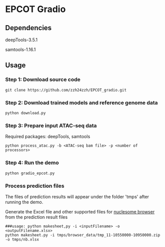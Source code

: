 # EPCOT Gradio

## Dependencies

deepTools-3.5.1

samtools-1.16.1

## Usage

### Step 1: Download source code

```
git clone https://github.com/zzh24zzh/EPCOT_gradio.git
```

### Step 2: Download trained models and reference genome data

```
python download.py
```

### Step 3: Prepare input ATAC-seq data 
Required packages: deepTools, samtools
```
python process_atac.py -b <ATAC-seq bam file> -p <number of processors>
```



### Step 4: Run the demo

```
python gradio_epcot.py
```

### Process prediction files
The files of prediction results will appear under the folder 'tmps' after running the demo.

Generate the Excel file and other supported files for [nuclesome browser](https://github.com/nucleome/nucleserver) from the prediction result files
```
###usage: python makesheet,py -i <inputFilename> -o <outputFilename.xlsx>
python makesheet.py -i tmps/browser_data/tmp_11-10550000-10950000.zip -o tmps/nb.xlsx
```

